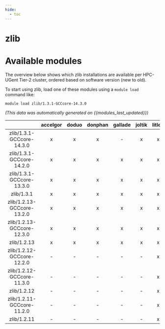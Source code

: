 ```yaml
---
hide:
  - toc
---
```


zlib
====

# Available modules


The overview below shows which zlib installations are available per HPC-UGent Tier-2 cluster, ordered based on software version (new to old).

To start using zlib, load one of these modules using a `module load` command like:

```shell
module load zlib/1.3.1-GCCcore-14.3.0
```

*(This data was automatically generated on {{modules_last_updated}})*

| |accelgor|doduo|donphan|gallade|joltik|litleo|shinx|
| :---: | :---: | :---: | :---: | :---: | :---: | :---: | :---: |
|zlib/1.3.1-GCCcore-14.3.0|x|x|x|-|x|x|x|
|zlib/1.3.1-GCCcore-14.2.0|x|x|x|x|x|x|x|
|zlib/1.3.1-GCCcore-13.3.0|x|x|x|x|x|x|x|
|zlib/1.3.1|x|x|x|x|x|x|x|
|zlib/1.2.13-GCCcore-13.2.0|x|x|x|x|x|x|x|
|zlib/1.2.13-GCCcore-12.3.0|x|x|x|x|x|x|x|
|zlib/1.2.13|x|x|x|x|x|x|x|
|zlib/1.2.12-GCCcore-12.2.0|-|-|-|-|-|x|x|
|zlib/1.2.12-GCCcore-11.3.0|-|-|-|-|-|x|x|
|zlib/1.2.12|-|-|-|-|-|x|x|
|zlib/1.2.11-GCCcore-11.2.0|-|-|-|-|-|x|x|
|zlib/1.2.11|-|-|-|-|-|x|x|
